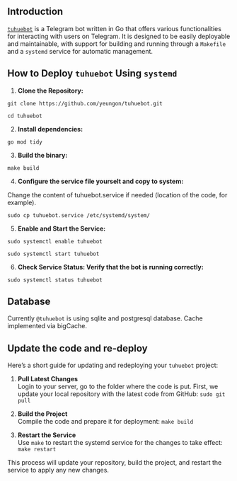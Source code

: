 
## Introduction

[`tuhuebot`](https://github.com/yeungon/tuhuebot) is a Telegram bot written in Go that offers various functionalities for interacting with users on Telegram. It is designed to be easily deployable and maintainable, with support for building and running through a `Makefile` and a `systemd` service for automatic management.

## How to Deploy `tuhuebot` Using `systemd`
 
1.  **Clone the Repository:**

`git clone https://github.com/yeungon/tuhuebot.git`

`cd tuhuebot`

  2.  **Install dependencies:**

`go mod tidy`

3.  **Build the binary:**

`make build`

4.  **Configure the service file yourselt and copy to system:**

Change the content of tuhuebot.service if needed (location of the code, for example).

`sudo cp tuhuebot.service /etc/systemd/system/`

5.  **Enable and Start the Service:**

`sudo systemctl enable tuhuebot`

`sudo systemctl start tuhuebot`

6.  **Check Service Status: Verify that the bot is running correctly:**

`sudo systemctl status tuhuebot`
 
## Database

Currently `@tuhuebot` is using sqlite and postgresql database. Cache implemented via bigCache.

## Update the code and re-deploy

Here’s a short guide for updating and redeploying your `tuhuebot` project:

1. **Pull Latest Changes**  
Login to your server, go to the folder where the code is put. First, we update your local repository with the latest code from GitHub:
	`sudo git pull`

2. **Build the Project**  
   Compile the code and prepare it for deployment:
	`make build`

3. **Restart the Service**  
   Use `make` to restart the systemd service for the changes to take effect:
	`make restart`

This process will update your repository, build the project, and restart the service to apply any new changes.